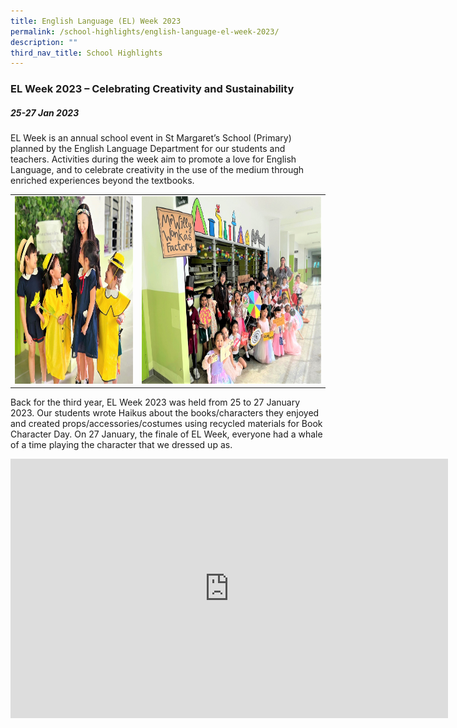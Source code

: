 ```yaml
---
title: English Language (EL) Week 2023
permalink: /school-highlights/english-language-el-week-2023/
description: ""
third_nav_title: School Highlights
---
```

### EL Week 2023 – Celebrating Creativity and Sustainability

##### 25-27 Jan 2023

EL Week is an annual school event in St Margaret’s School (Primary) planned by the English Language Department for our students and teachers. Activities during the week aim to promote a love for English Language, and to celebrate creativity in the use of the medium through enriched experiences beyond the textbooks.  

<table>
<tbody><tr>
		<td><img alt="elweek01" src="/images/EL%20Week%202023/elweek_01.jpeg" style="width:330px;height:300px;"> </td>
		<td><img alt="elweek02" src="/images/EL%20Week%202023/elweek_02.jpeg" style="width:500px;height:300px;"> </td>
</tr></tbody></table>
  
Back for the third year, EL Week 2023 was held from 25 to 27 January 2023. Our students wrote Haikus about the books/characters they enjoyed and created props/accessories/costumes using recycled materials for Book Character Day. On 27 January, the finale of EL Week, everyone had a whale of a time playing the character that we dressed up as.

<center>
<iframe width="700" height="415" src="https://www.youtube.com/embed/g7Db5BlUDiA" title="YouTube video player" frameborder="0" allow="accelerometer; autoplay; clipboard-write; encrypted-media; gyroscope; picture-in-picture; web-share" allowfullscreen=""></iframe>
</center>